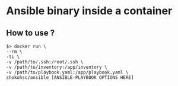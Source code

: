 # Ansible binary inside a container

## How to use ?

    $> docker run \
    --rm \
    -ti \
    -v /path/to/.ssh:/root/.ssh \
    -v /path/to/inventory:/app/inventory \
    -v /path/to/playbook.yaml:/app/playbook.yaml \
    shokohsc/ansible [ANSIBLE-PLAYBOOK OPTIONS HERE]
